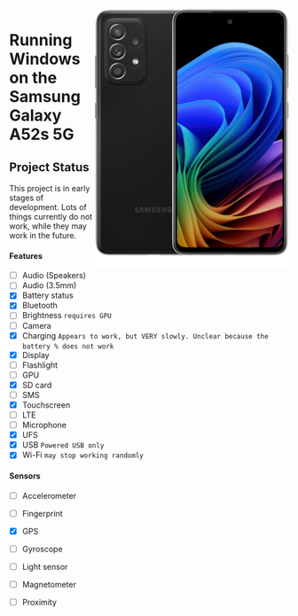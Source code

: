 <img align="right" src="https://github.com/n00b69/woa-a52s/blob/main/a52s.png" width="350" alt="Windows 11 running on a52sxq">

# Running Windows on the Samsung Galaxy A52s 5G

## Project Status
This project is in early stages of development. Lots of things currently do not work, while they may work in the future.

#### Features
- [ ] Audio (Speakers)
- [ ] Audio (3.5mm)
- [x] Battery status
- [x] Bluetooth
- [ ] Brightness ```requires GPU```
- [ ] Camera
- [x] Charging ```Appears to work, but VERY slowly. Unclear because the battery % does not work```
- [x] Display
- [ ] Flashlight
- [ ] GPU
- [x] SD card
- [ ] SMS
- [x] Touchscreen
- [ ] LTE
- [ ] Microphone
- [x] UFS
- [x] USB ```Powered USB only```
- [x] Wi-Fi ```may stop working randomly```

#### Sensors
- [ ] Accelerometer
- [ ] Fingerprint
- [x] GPS
- [ ] Gyroscope
- [ ] Light sensor
- [ ] Magnetometer
- [ ] Proximity











